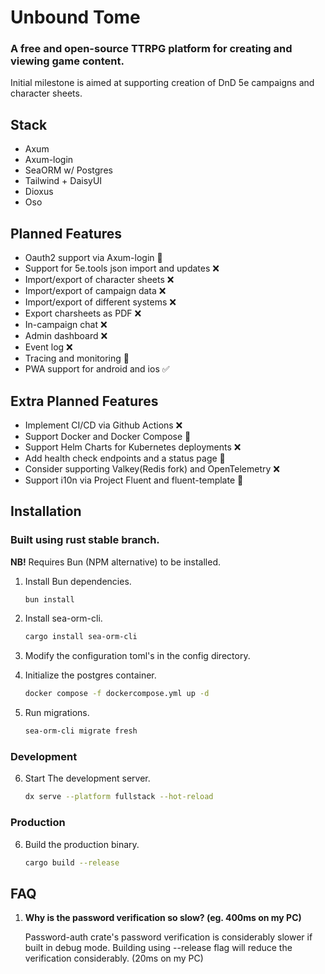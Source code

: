 # Unbound Tome
### A free and open-source TTRPG platform for creating and viewing game content.

Initial milestone is aimed at supporting creation of DnD 5e campaigns and character sheets.


## Stack
- Axum
- Axum-login
- SeaORM w/ Postgres
- Tailwind + DaisyUI
- Dioxus
- Oso

## Planned Features
- Oauth2 support via Axum-login 🚧
- Support for 5e.tools json import and updates ❌
- Import/export of character sheets ❌
- Import/export of campaign data ❌
- Import/export of different systems ❌
- Export charsheets as PDF ❌
- In-campaign chat ❌
- Admin dashboard ❌
- Event log ❌
- Tracing and monitoring 🚧
- PWA support for android and ios ✅

## Extra Planned Features
- Implement CI/CD via Github Actions ❌
- Support Docker and Docker Compose 🚧
- Support Helm Charts for Kubernetes deployments ❌
- Add health check endpoints and a status page 🚧
- Consider supporting Valkey(Redis fork) and OpenTelemetry ❌
- Support i10n via Project Fluent and fluent-template 🚧


## Installation
### Built using rust stable branch.

__NB!__ Requires Bun (NPM alternative) to be installed.

1. Install Bun dependencies.
   ```bash
   bun install
   ```
   
2. Install sea-orm-cli.
    ```bash
    cargo install sea-orm-cli
    ```

3. Modify the configuration toml's in the config directory.

4. Initialize the postgres container.
    ```bash
    docker compose -f dockercompose.yml up -d
    ```
5. Run migrations.
    ```bash
    sea-orm-cli migrate fresh
    ```

### Development
6. Start The development server.
    ```bash
    dx serve --platform fullstack --hot-reload
    ```

### Production
6. Build the production binary.
    ```bash
    cargo build --release
    ```

## FAQ
1. __Why is the password verification so slow? (eg. 400ms on my PC)__

    Password-auth crate's password verification is considerably slower if built in debug mode. Building using --release flag will reduce the verification considerably. (20ms on my PC)


